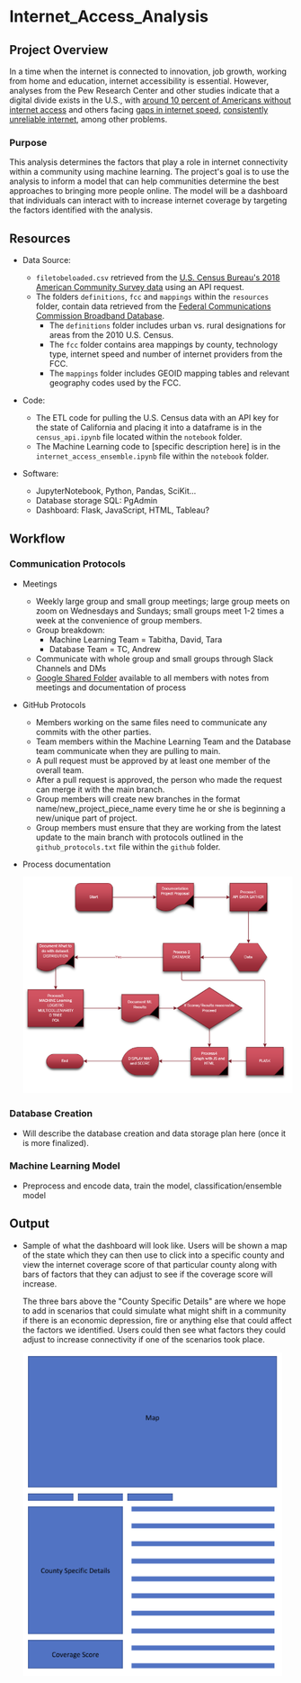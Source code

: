 # Internet_Access_Analysis

## Project Overview

In a time when the internet is connected to innovation, job growth, working from home and education, internet accessibility is essential. 
However, analyses from the Pew Research Center and other studies indicate that a digital divide exists in the U.S., with [around 10 percent of Americans without internet access](https://www.pewresearch.org/fact-tank/2019/04/22/some-americans-dont-use-the-internet-who-are-they/) and others facing [gaps in internet speed](https://www.pcmag.com/news/these-us-rural-areas-have-the-highest-and-lowest-internet-speeds), [consistently unreliable internet](https://thenevadaindependent.com/article/in-rural-nevada-bridging-the-education-digital-divide-largely-means-improving-internet-access), among other problems.

### Purpose

This analysis determines the factors that play a role in internet connectivity within a community using machine learning.
The project's goal is to use the analysis to inform a model that can help communities determine the best approaches to bringing more people online.
The model will be a dashboard that individuals can interact with to increase internet coverage by targeting the factors identified with the analysis.


## Resources
- Data Source:
  - `filetobeloaded.csv` retrieved from the [U.S. Census Bureau's 2018 American Community Survey data](https://api.census.gov/data/2018/acs/acs5/profile/examples.html) using an API request.
  - The folders `definitions`, `fcc` and `mappings` within the `resources` folder, contain data retrieved from the [Federal Communications Commission Broadband Database](https://broadbandmap.fcc.gov/#/).
    - The `definitions` folder includes urban vs. rural designations for areas from the 2010 U.S. Census.
    - The `fcc` folder contains area mappings by county, technology type, internet speed and number of internet providers from the FCC.
    - The `mappings` folder includes GEOID mapping tables and relevant geography codes used by the FCC.
- Code: 
  - The ETL code for pulling the U.S. Census data with an API key for the state of California and placing it into a dataframe is in the `census_api.ipynb` file located within the `notebook` folder.
  - The Machine Learning code to [specific description here] is in the `internet_access_ensemble.ipynb` file within the `notebook` folder.
  
- Software:
  - JupyterNotebook, Python, Pandas, SciKit...
  - Database storage SQL: PgAdmin
  - Dashboard: Flask, JavaScript, HTML, Tableau?
## Workflow
### Communication Protocols
- Meetings
  - Weekly large group and small group meetings; large group meets on zoom on Wednesdays and Sundays; small groups meet 1-2 times a week at the convenience of group members.
  -  Group breakdown:
     -  Machine Learning Team = Tabitha, David, Tara
     -  Database Team = TC, Andrew
  - Communicate with whole group and small groups through Slack Channels and DMs
  - [Google Shared Folder](https://drive.google.com/drive/folders/1iTgYdopYC7-NkrwVKEIwUNZN5K2RShPh?usp=sharing) available to all members with notes from meetings and documentation of process
- GitHub Protocols
  - Members working on the same files need to communicate any commits with the other parties.
  - Team members within the Machine Learning Team and the Database team communicate when they are pulling to main.
  - A pull request must be approved by at least one member of the overall team.
  - After a pull request is approved, the person who made the request can merge it with the main branch.
  - Group members will create new branches in the format name/new_project_piece_name every time he or she is beginning a new/unique part of project.
  - Group members must ensure that they are working from the latest update to the main branch with protocols outlined in the `github_protocols.txt` file within the `github` folder.

- Process documentation


  ![process documentation plan](static/images/Final_Project_Process.png)

### Database Creation
- Will describe the database creation and data storage plan here (once it is more finalized).

### Machine Learning Model
- Preprocess and encode data, train the model, classification/ensemble model
## Output
- Sample of what the dashboard will look like.
  Users will be shown a map of the state which they can then use to click into a specific county and view the internet coverage score of that particular county along with bars of factors that they can adjust to see if the coverage score will increase.

  The three bars above the "County Specific Details" are where we hope to add in scenarios that could simulate what might shift in a community if there is an economic depression, fire or anything else that could affect the factors we identified.
    Users could then see what factors they could adjust to increase connectivity if one of the scenarios took place.
  
  ![Dashboard Sample](static/images/dashboard_sample.PNG)